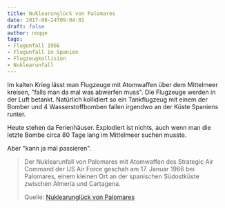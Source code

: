 ```yaml
---
title: Nuklearunglück von Palomares
date: 2017-08-24T09:04:01
draft: false
author: noqqe
tags:
- Flugunfall 1966
- Flugunfall in Spanien
- Flugzeugkollision
- Nuklearunfall
---
```


Im kalten Krieg lässt man Flugzeuge mit Atomwaffen über dem Mittelmeer kreisen,
"falls man da mal was abwerfen muss". Die Flugzeuge werden in der Luft
betankt. Natürlich kollidiert so ein Tankflugzeug mit einem der Bomber und
4 Wasserstoffbomben fallen irgendwo an der Küste Spaniens runter.

Heute stehen da Ferienhäuser. Explodiert ist nichts, auch wenn man die
letzte Bombe circa 80 Tage lang im Mittelmeer suchen musste.

Aber "kann ja mal passieren".

> Der Nuklearunfall von Palomares mit Atomwaffen des Strategic Air Command der
> US Air Force geschah am 17. Januar 1966 bei Palomares, einem kleinen Ort an
> der spanischen Südostküste zwischen Almería und Cartagena.
>
> Quelle: [Nuklearunglück von Palomares](https://de.wikipedia.org/wiki/Nuklearunglück_von_Palomares)